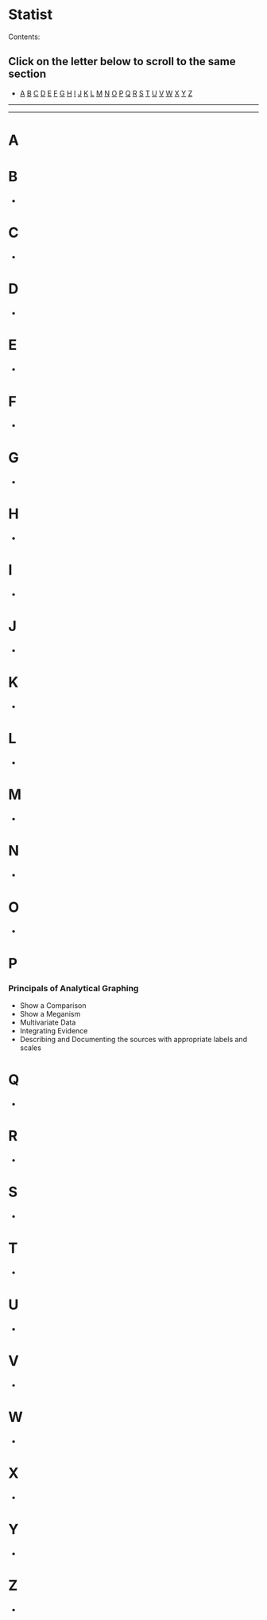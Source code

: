 # Statist

Contents:
## Click on the letter below to scroll to the same section

- [A](#A)  [B](#B)  [C](#C)  [D](#D)  [E](#E)  [F](#F)  [G](#G)  [H](#H)  [I](#I)  [J](#J)  [K](#K)  [L](#L)  [M](#M)  [N](#N)  [O](#O)  [P](#P)  [Q](#Q)  [R](#R)  [S](#S)  [T](#T)  [U](#U)  [V](#V)  [W](#W)  [X](#X)  [Y](#Y)  [Z](#Z)


_______________________________________________________________________
-----------------------------------------------------------------------


# A <a name="A"/>
## 
### 
   


# B 
### 
+


# C 
### 
+

# D 
### 
+

# E 
### 
+

# F 
### 
+

# G 
### 
+

# H 
### 
+

# I 
### 
+

# J 
### 
+

# K 
### 
+

# L 
### 
+

# M 
### 
+

# N 
### 
+

# O 
### 
+

# P 
### Principals of Analytical Graphing 
+ Show a Comparison
+ Show a Meganism
+ Multivariate Data
+ Integrating Evidence
+ Describing and Documenting the sources with appropriate labels and scales

# Q 
### 
+

# R 
### 
+

# S 
### 
+

# T 
### 
+

# U 
### 
+

# V 
### 
+

# W 
### 
+

# X 
### 
+

# Y 
### 
+

# Z 
### 
+

